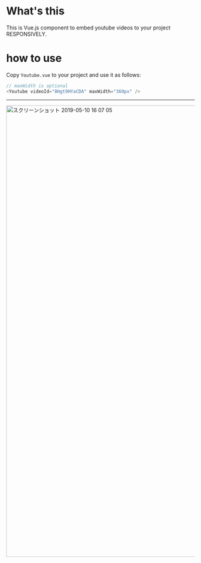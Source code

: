 # What's this

This is Vue.js component to embed youtube videos to your project RESPONSIVELY.

# how to use

Copy `Youtube.vue` to your project and use it as follows:

```js
// maxWidth is optional
<Youtube videoId="8Hgt9HYaCDA" maxWidth="360px" />
```

---

<img width="1205" alt="スクリーンショット 2019-05-10 16 07 05" src="https://user-images.githubusercontent.com/10986861/57508988-03c63a00-733e-11e9-9bf0-292038b35355.png">

